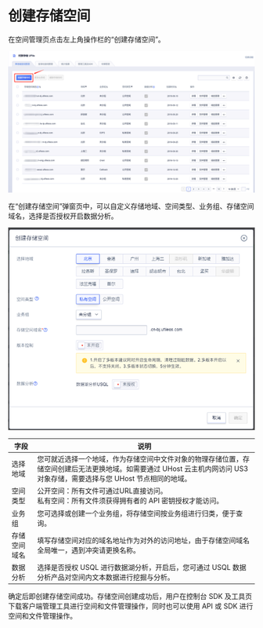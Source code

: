 

# 创建存储空间

在空间管理页点击左上角操作栏的“创建存储空间”。

![](/images/创建存储空间1.png)

在“创建存储空间”弹窗页中，可以自定义存储地域、空间类型、业务组、存储空间域名，选择是否授权开启数据分析。

![](/images/创建存储空间2.png)

|字段 |说明 |
|---- |---- |
|选择地域 |您可就近选择一个地域，作为存储空间中文件对象的物理存储位置，存储空间创建后无法更换地域。如需要通过 UHost 云主机内网访问 US3 对象存储，需要选择与您 UHost 节点相同的地域。 |
|空间类型 |公开空间：所有文件可通过URL直接访问。 <br/> 私有空间：所有文件须获得拥有者的 API 密钥授权才能访问。|
|业务组 |您可选择或创建一个业务组，将存储空间按业务组进行归类，便于查询。 |
|存储空间域名 |填写存储空间对应的域名地址作为对外的访问地址，由于存储空间域名全局唯一，遇到冲突请更换名称。 |
|数据分析 |选择是否授权 USQL 进行数据湖分析，开启后，您可通过 USQL 数据分析产品对空间内文本数据进行挖掘与分析。 |

确定后即创建存储空间成功。存储空间创建成功后，用户在控制台 SDK 及工具页下载客户端管理工具进行空间和文件管理操作，同时也可以使用 API 或 SDK 进行空间和文件管理操作。



